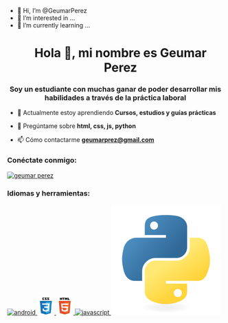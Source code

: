 - 👋 Hi, I’m @GeumarPerez
- 👀 I’m interested in ...
- 🌱 I’m currently learning ...<h1 align="center">Hola 👋, mi nombre es Geumar Perez</h1>
<h3 align="center">Soy un estudiante con muchas ganar de poder desarrollar mis habilidades a través de la práctica laboral</h3>

- 🌱 Actualmente estoy aprendiendo **Cursos, estudios y guías prácticas**

- 💬 Pregúntame sobre **html, css, js, python**

- 📫 Cómo contactarme **geumarprez@gmail.com**

<h3 align ="left">Conéctate conmigo:</h3>
<p align="left">
<a href="https://linkedin.com/in/geumar perez" target="blank"><img align=" center" src="https://raw.githubusercontent.com/rahuldkjain/github-profile-readme-generator/master/src/images/icons/Social/linked-in-alt.svg" alt="geumar perez"height="30" width="40" /></a>
</p>

<h3 align="left">Idiomas y herramientas:</h3>
<p align="left"> <a href="https://developer.android.com" target="_blank" rel="noreferrer"> <img src="https://raw.githubusercontent.com/devicons /devicon/master/icons/android/android-original-wordmark.svg" alt="android" width="40" height="40"/> </a> <a href="https://www.w3schools .com/css/" target="_blank" rel="noreferrer"> <img src="https://raw.githubusercontent.com/devicons/devicon/master/icons/css3/css3-original-wordmark.svg" alt="css3" width="40" height="40"/> </a> <a href="https://www.w3.org/html/" target="_blank" rel="noreferrer"><img src="https://raw.githubusercontent.com/devicons/devicon/master/icons/html5/html5-original-wordmark.svg" alt="html5" width="40" height="40"/> </a> <a href="https://developer.mozilla.org/en-US/docs/Web/JavaScript" target="_blank" rel="noreferrer"> <img src="https://raw .githubusercontent.com/devicons/devicon/master/icons/javascript/javascript-original.svg" alt="javascript" width="40" height="40"/> </a> <a href="https:/ /www.python.org" target="_blank" rel="noreferrer"> <img src="https://raw.githubusercontent.com/devicons/devicon/master/icons/python/python-original.svg" alt ="pitón" ancho="40" altura="40"/> </a> </p>


<!---
GeumarPerez/GeumarPerez is a ✨ special ✨ repository because its `README.md` (this file) appears on your GitHub profile.
You can click the Preview link to take a look at your changes.
--->
